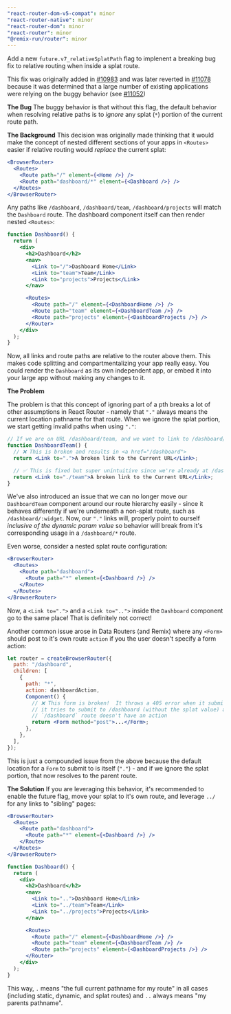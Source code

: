 ```yaml
---
"react-router-dom-v5-compat": minor
"react-router-native": minor
"react-router-dom": minor
"react-router": minor
"@remix-run/router": minor
---
```


Add a new `future.v7_relativeSplatPath` flag to implenent a breaking bug fix to relative routing when inside a splat route.

This fix was originally added in [#10983](https://github.com/remix-run/react-router/issues/10983) and was later reverted in [#11078](https://github.com/remix-run/react-router/issues/110788) because it was determined that a large number of existing applications were relying on the buggy behavior (see [#11052](https://github.com/remix-run/react-router/issues/11052))

**The Bug**
The buggy behavior is that without this flag, the default behavior when resolving relative paths is to _ignore_ any splat (`*`) portion of the current route path.

**The Background**
This decision was originally made thinking that it would make the concept of nested different sections of your apps in `<Routes>` easier if relative routing would _replace_ the current splat:

```jsx
<BrowserRouter>
  <Routes>
    <Route path="/" element={<Home />} />
    <Route path="dashboard/*" element={<Dashboard />} />
  </Routes>
</BrowserRouter>
```

Any paths like `/dashboard`, `/dashboard/team`, `/dashboard/projects` will match the `Dashboard` route. The dashboard component itself can then render nested `<Routes>`:

```jsx
function Dashboard() {
  return (
    <div>
      <h2>Dashboard</h2>
      <nav>
        <Link to="/">Dashboard Home</Link>
        <Link to="team">Team</Link>
        <Link to="projects">Projects</Link>
      </nav>

      <Routes>
        <Route path="/" element={<DashboardHome />} />
        <Route path="team" element={<DashboardTeam />} />
        <Route path="projects" element={<DashboardProjects />} />
      </Router>
    </div>
  );
}
```

Now, all links and route paths are relative to the router above them. This makes code splitting and compartmentalizing your app really easy. You could render the `Dashboard` as its own independent app, or embed it into your large app without making any changes to it.

**The Problem**

The problem is that this concept of ignoring part of a pth breaks a lot of other assumptions in React Router - namely that `"."` always means the current location pathname for that route. When we ignore the splat portion, we start getting invalid paths when using `"."`:

```jsx
// If we are on URL /dashboard/team, and we want to link to /dashboard/team:
function DashboardTeam() {
  // ❌ This is broken and results in <a href="/dashboard">
  return <Link to=".">A broken link to the Current URL</Link>;

  // ✅ This is fixed but super unintuitive since we're already at /dashboard/team!
  return <Link to="./team">A broken link to the Current URL</Link>;
}
```

We've also introduced an issue that we can no longer move our `DashboardTeam` component around our route hierarchy easily - since it behaves differently if we're underneath a non-splat route, such as `/dashboard/:widget`. Now, our `"."` links will, properly point to ourself _inclusive of the dynamic param value_ so behavior will break from it's corresponding usage in a `/dashboard/*` route.

Even worse, consider a nested splat route configuration:

```jsx
<BrowserRouter>
  <Routes>
    <Route path="dashboard">
      <Route path="*" element={<Dashboard />} />
    </Route>
  </Routes>
</BrowserRouter>
```

Now, a `<Link to=".">` and a `<Link to="..">` inside the `Dashboard` component go to the same place! That is definitely not correct!

Another common issue arose in Data Routers (and Remix) where any `<Form>` should post to it's own route `action` if you the user doesn't specify a form action:

```jsx
let router = createBrowserRouter({
  path: "/dashboard",
  children: [
    {
      path: "*",
      action: dashboardAction,
      Component() {
        // ❌ This form is broken!  It throws a 405 error when it submits because
        // it tries to submit to /dashboard (without the splat value) and the parent
        // `/dashboard` route doesn't have an action
        return <Form method="post">...</Form>;
      },
    },
  ],
});
```

This is just a compounded issue from the above because the default location for a `Form` to submit to is itself (`"."`) - and if we ignore the splat portion, that now resolves to the parent route.

**The Solution**
If you are leveraging this behavior, it's recommended to enable the future flag, move your splat to it's own route, and leverage `../` for any links to "sibling" pages:

```jsx
<BrowserRouter>
  <Routes>
    <Route path="dashboard">
      <Route path="*" element={<Dashboard />} />
    </Route>
  </Routes>
</BrowserRouter>

function Dashboard() {
  return (
    <div>
      <h2>Dashboard</h2>
      <nav>
        <Link to="..">Dashboard Home</Link>
        <Link to="../team">Team</Link>
        <Link to="../projects">Projects</Link>
      </nav>

      <Routes>
        <Route path="/" element={<DashboardHome />} />
        <Route path="team" element={<DashboardTeam />} />
        <Route path="projects" element={<DashboardProjects />} />
      </Router>
    </div>
  );
}
```

This way, `.` means "the full current pathname for my route" in all cases (including static, dynamic, and splat routes) and `..` always means "my parents pathname".

